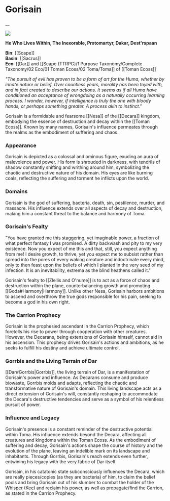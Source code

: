 <!-- wiki-header-section:start -->
# Gorisain
__

<img src="wiki_images/.png"><i></i></img>

<!-- wiki-header-section:end -->

<!-- not-for-live-publishing:start -->
<!-- obsidian-pull:start -->
**He Who Lives Within, The Inexorable, Protomartyr, Dakar, Dest'rspaan**

**Bin**: [[Scape]]  
**Basin**: [[Sacrus]]  
**Eco**: [[Dar]] and [[Scape (TTRPG)/1 Purpose Taxonomy/Complete Taxonomy/02 Eco/01 Toman Ecoss/02 Toma/Toma]] of [[Toman Ecoss]]

_"The pursuit of evil has proven to be a form of art for the Huma, whether by innate nature or belief. Over countless years, morality has been toyed with, and in fact created to describe our actions. It seems as if all Huma have conditioned an acceptance of wrongdoing as a naturally occurring learning process. I wonder, however, if intelligence is truly the one with bloody hands, or perhaps something greater. A process akin to instinct."_

Gorisain is a formidable and fearsome [[Nesa]] of the [[Decara]] kingdom, embodying the essence of destruction and decay within the [[Toman Ecoss]]. Known by many names, Gorisain's influence permeates through the realms as the embodiment of suffering and chaos.

### Appearance

Gorisain is depicted as a colossal and ominous figure, exuding an aura of malevolence and power. His form is shrouded in darkness, with tendrils of shadow constantly shifting and writhing around him, symbolizing the chaotic and destructive nature of his domain. His eyes are like burning coals, reflecting the suffering and torment he inflicts upon the world.

### Domains

Gorisain is the god of suffering, bacteria, death, sin, pestilence, murder, and massacre. His influence extends over all aspects of decay and destruction, making him a constant threat to the balance and harmony of Toma.

### Gorisain's Fealty

"You have granted me this staggering, yet imaginable power, a fraction of what perfect fantasy I was promised. A dirty backwash and pity to my very existence. Now you expect of me this and that, still, you expect anything from me! I desire growth, to thrive, yet you expect me to subsist rather than spread into the pores of every waking creature and indoctrinate every mind, only to then feast upon the beliefs of which I planted in the very seed of my infection. It is an inevitability, extrema as the blind heathens called it."

Gorisain's fealty to [[Zlellis and O'nume]] is to act as a force of chaos and destruction within the plane, counterbalancing growth and promoting [[Goda#Harmony|Harmony]]. Unlike other Nesa, Gorisain harbors ambitions to ascend and overthrow the true gods responsible for his pain, seeking to become a god in his own right.

### The Carrion Prophecy

Gorisain is the prophesied ascendant in the Carrion Prophecy, which foretells his rise to power through cooperation with other creatures. However, the Decarans, being extensions of Gorisain himself, cannot aid in his ascension. This prophecy drives Gorisain's actions and ambitions, as he seeks to fulfill his destiny and achieve ultimate control.

### Gorrbis and the Living Terrain of Dar

[[Dar#Gorrbis|Gorrbis]], the living terrain of Dar, is a manifestation of Gorisain's power and influence. As Decarans consume and produce biowaste, Gorrbis molds and adapts, reflecting the chaotic and transformative nature of Gorisain's domain. This living landscape acts as a direct extension of Gorisain's will, constantly reshaping to accommodate the Decara's destructive tendencies and serve as a symbol of his relentless pursuit of power.

### Influence and Legacy

Gorisain's presence is a constant reminder of the destructive potential within Toma. His influence extends beyond the Decara, affecting all creatures and kingdoms within the Toman Ecoss. As the embodiment of suffering and decay, Gorisain's actions shape the course of history and the evolution of the plane, leaving an indelible mark on its landscape and inhabitants. Through Gorrbis, Gorisain's reach extends even further, entwining his legacy with the very fabric of Dar itself.














Gorisain, in his catatonic state subconsciously influences the Decara, which are really pieces/copies (as they are bacteria) of him, to claim the belief pools and bring Gorisain out of his slumber to combat the holder of the Whisper (Kee) and reclaim his power, as well as propagate/find the Carrion, as stated in the Carrion Prophecy.
<!-- obsidian-pull:end -->
<!-- not-for-live-publishing:end -->